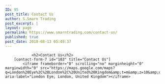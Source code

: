 ```yaml
---
ID: 95
post_title: Contact Us
author: S.Smarn Trading
post_excerpt: |
layout: page
permalink: https://www.smarntrading.com/contact-us/
published: true
post_date: 2018-08-13 05:49:37
---
```


				<h2>Contact Us</h2>		
		[contact-form-7 id="103" title="Contact Us"]		
			<iframe frameborder="0" scrolling="no" marginheight="0" marginwidth="0" src="https://maps.google.com/maps?q=London%20Eye%2C%20London%2C%20United%20Kingdom&amp;t=m&amp;z=10&amp;output=embed&amp;iwloc=near" aria-label="London Eye, London, United Kingdom"></iframe>